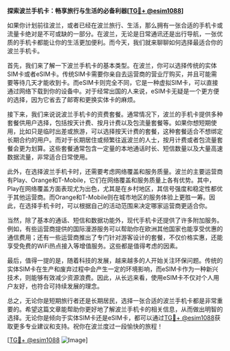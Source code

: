 **探索波兰手机卡：畅享旅行与生活的必备利器[[TG💪+ @esim1088](https://t.me/s/esim1088)]**

如果你计划前往波兰，或者已经在波兰旅行、生活，那么拥有一张合适的手机卡或流量卡绝对是不可或缺的一部分。在波兰，无论是日常通讯还是出行导航，一张优质的手机卡都能让你的生活更加便利。而今天，我们就来聊聊如何选择最适合你的波兰手机卡。

首先，我们来了解一下波兰手机卡的基本类型。在波兰，你可以选择传统的实体SIM卡或者eSIM卡。传统SIM卡需要你亲自去运营商的营业厅购买，并且可能需要等待几天才能收到卡。而eSIM卡则完全不同，它是一种虚拟SIM卡，可以直接通过网络下载到你的设备中。对于经常出国的人来说，eSIM卡无疑是一个更方便的选择，因为它省去了邮寄和更换实体卡的麻烦。

接下来，我们来说说波兰手机卡的资费套餐。通常情况下，波兰的手机卡提供多种套餐供用户选择，包括按天计费、按月计费以及包流量套餐等。如果你想短期使用，比如只是临时出差或旅游，可以选择按天计费的套餐，这种套餐适合不想绑定长期合约的用户。而对于长期居住或频繁往返波兰的人士，按月计费或者包流量套餐会更为划算。这些套餐通常包含一定量的本地通话时长、短信数量以及大量高速数据流量，非常适合日常使用。

此外，在选择波兰手机卡时，还需要考虑网络覆盖和服务质量。波兰的主要运营商有Play、Orange和T-Mobile，它们在网络覆盖和服务质量上各有优势。其中，Play在网络覆盖方面表现尤为出色，尤其是在乡村地区，其信号强度和稳定性都优于其他运营商。而Orange和T-Mobile则在城市地区的服务体验上更胜一筹。因此，在选择手机卡时，可以根据自己的活动范围来决定哪家运营商更适合你。

当然，除了基本的通话、短信和数据功能外，现代手机卡还提供了许多附加服务。例如，有些运营商提供的国际漫游服务可以帮助你在欧洲其他国家也能享受优惠的通信费用；还有一些运营商推出了专门针对游客设计的套餐，不仅价格实惠，还能享受免费的WiFi热点接入等增值服务。这些都是值得考虑的因素。

最后，值得一提的是，随着科技的发展，越来越多的人开始关注环保问题。传统的实体SIM卡在生产和废弃过程中会产生一定的环境影响，而eSIM卡作为一种新兴技术，则能够有效减少资源浪费。因此，从长远来看，使用eSIM卡不仅对个人用户友好，也符合可持续发展的理念。

总之，无论你是短期旅行者还是长期居民，选择一张合适的波兰手机卡都是非常重要的。希望这篇文章能帮助你更好地了解波兰手机卡的相关信息，从而做出明智的选择。无论你是倾向于实体SIM卡还是eSIM卡，都可以通过[TG💪+ @esim1088](https://t.me/s/esim1088)获取更多专业建议和支持。祝你在波兰度过一段愉快的旅程！

[[TG💪+ @esim1088](https://t.me/s/esim1088) ![Image](https://i.postimg.cc/4NQfJmqS/Snipaste-2025-05-13-00-14-12.png)]